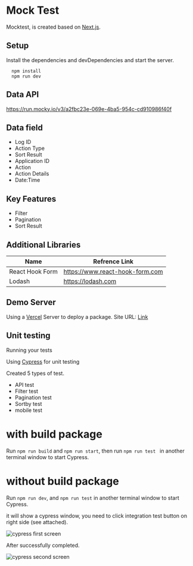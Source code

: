 # Mock Test

Mocktest, is created based on [Next.js](https://nextjs.org/).


## Setup
Install the dependencies and devDependencies and start the server.

```
  npm install
  npm run dev
```

## Data API
https://run.mocky.io/v3/a2fbc23e-069e-4ba5-954c-cd910986f40f

## Data field
* Log ID  
* Action Type
* Sort Result
* Application ID 
* Action 
* Action Details
* Date:Time 


## Key Features

* Filter 
* Pagination
* Sort Result



## Additional Libraries

| Name | Refrence Link |
| ------ | ------ |
| React Hook Form | https://www.react-hook-form.com |
| Lodash | https://lodash.com |

## Demo Server

Using a [Vercel](https://vercel.com) Server  to deploy a package.
Site URL: [Link](https://mock-test-sigma.vercel.app)

## Unit testing
Running your tests

Using [Cypress](https://www.cypress.io/) for unit testing

Created 5 types of test.
* API test
* Filter test
* Pagination test
* Sortby test
* mobile test


# with build package
Run `npm run build` and `npm run start`, then run `npm run test ` in another terminal window to start Cypress.


# without build package
Run `npm run dev`,  and `npm run test` in another terminal window to start Cypress.

it will show a cypress window, you need to click integration test button on right side (see attached).

![cypress first screen](https://mock-test-sigma.vercel.app/_next/static/media/first.29a19034.PNG)

After successfully completed.

![cypress second screen](https://mock-test-sigma.vercel.app/_next/static/media/second.b5563d1c.PNG)







